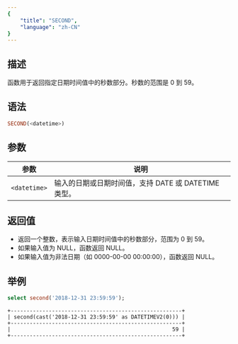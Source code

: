 ```yaml
---
{
    "title": "SECOND",
    "language": "zh-CN"
}
---
```


## 描述
函数用于返回指定日期时间值中的秒数部分。秒数的范围是 0 到 59。

## 语法

```sql
SECOND(<datetime>)
```

## 参数

| 参数           | 说明                                 |
|--------------|------------------------------------|
| `<datetime>` | 输入的日期或日期时间值，支持 DATE 或 DATETIME 类型。 |

## 返回值
- 返回一个整数，表示输入日期时间值中的秒数部分，范围为 0 到 59。
- 如果输入值为 NULL，函数返回 NULL。
- 如果输入值为非法日期（如 0000-00-00 00:00:00），函数返回 NULL。

## 举例
```sql
select second('2018-12-31 23:59:59');
```
```text
+------------------------------------------------------+
| second(cast('2018-12-31 23:59:59' as DATETIMEV2(0))) |
+------------------------------------------------------+
|                                                   59 |
+------------------------------------------------------+
```